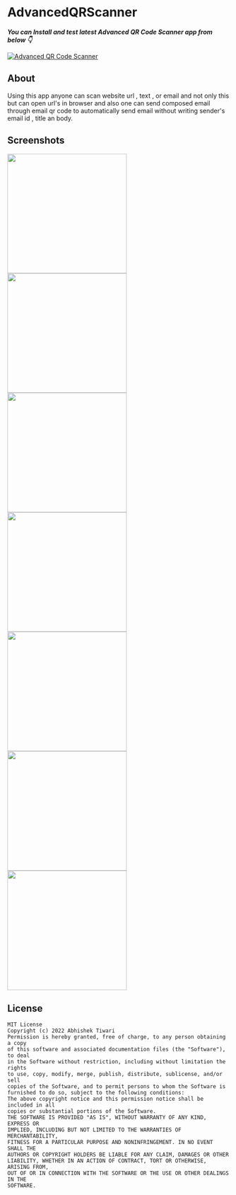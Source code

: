 # AdvancedQRScanner


***You can Install and test latest Advanced QR Code Scanner app from below 👇***

[![Advanced QR Code Scanner](https://img.shields.io/badge/AdvancedQRCode-APK-red.svg?style=for-the-badge&logo=android)](https://github.com/AbhishekTiwariAndroid/AdvancedQRScanner/blob/master/app-debug.apk)


## About
Using this app anyone can scan website url , text , or email and not only this but can open url's in browser and also one can send composed email through email qr code to automatically send email without writing sender's email id , title an body.


## Screenshots

<img src="https://user-images.githubusercontent.com/42689087/179346689-5e2eee85-5e9f-46de-a056-7d3e7b393900.jpg" width="270"/> <img src="https://user-images.githubusercontent.com/42689087/179346834-1ab11396-e7ce-4424-a331-01bae38f2a46.jpg" width="270"/> <img src="https://user-images.githubusercontent.com/42689087/179346862-0e19f68c-7b2c-4e66-bd57-f67ed6e346f9.jpg" width="270"/> <img src="https://user-images.githubusercontent.com/42689087/179346916-953c686c-d38a-44bd-8385-166577cd75cd.jpg" width="270"/> <img src="https://user-images.githubusercontent.com/42689087/179347042-e240054b-e1f7-459d-bb0f-347c42d768e7.jpg" width="270"/>   <img src="https://user-images.githubusercontent.com/42689087/179347075-f8cdfb16-ea54-455b-95ab-72ffd263f9d7.jpg" width="270"/>   <img src="https://user-images.githubusercontent.com/42689087/179347112-dd8b084a-21d0-471d-b8ed-df9e9de92d14.jpg" width="270"/> 


## License
```
MIT License
Copyright (c) 2022 Abhishek Tiwari
Permission is hereby granted, free of charge, to any person obtaining a copy
of this software and associated documentation files (the "Software"), to deal
in the Software without restriction, including without limitation the rights
to use, copy, modify, merge, publish, distribute, sublicense, and/or sell
copies of the Software, and to permit persons to whom the Software is
furnished to do so, subject to the following conditions:
The above copyright notice and this permission notice shall be included in all
copies or substantial portions of the Software.
THE SOFTWARE IS PROVIDED "AS IS", WITHOUT WARRANTY OF ANY KIND, EXPRESS OR
IMPLIED, INCLUDING BUT NOT LIMITED TO THE WARRANTIES OF MERCHANTABILITY,
FITNESS FOR A PARTICULAR PURPOSE AND NONINFRINGEMENT. IN NO EVENT SHALL THE
AUTHORS OR COPYRIGHT HOLDERS BE LIABLE FOR ANY CLAIM, DAMAGES OR OTHER
LIABILITY, WHETHER IN AN ACTION OF CONTRACT, TORT OR OTHERWISE, ARISING FROM,
OUT OF OR IN CONNECTION WITH THE SOFTWARE OR THE USE OR OTHER DEALINGS IN THE
SOFTWARE.
```
